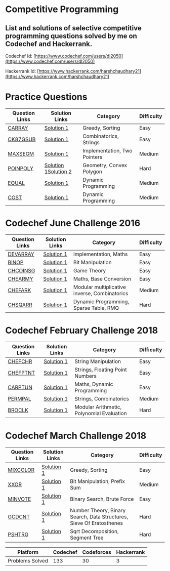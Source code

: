 # Competitive Programming

## List and solutions of selective competitive programming questions solved by me on Codechef and Hackerrank.

Codechef Id: [https://www.codechef.com/users/dl2050](https://www.codechef.com/users/dl2050)

Hackerrank Id: [https://www.hackerrank.com/harshchaudhary21](https://www.hackerrank.com/harshchaudhary21)



# **Practice Questions**



| Question Links | Solution Links | Category | Difficulty |
| --- | --- | --- | --- |
| [CARRAY](https://www.codechef.com/problems/CARRAY) | [Solution 1](https://www.codechef.com/viewsolution/17486604) | Greedy, Sorting | Easy |
| [CK87GSUB](https://www.codechef.com/problems/CK87GSUB) | [Solution 1](https://www.codechef.com/viewsolution/15954404) | Combinatorics, Strings | Easy |
| [MAXSEGM](https://www.codechef.com/problems/MAXSEGM) | [Solution 1](https://www.codechef.com/viewsolution/14345686) | Implementation, Two Pointers | Medium |
| [POINPOLY](https://www.codechef.com/problems/POINPOLY) | [Solution 1](https://www.codechef.com/viewsolution/17438977)[Solution 2](https://www.codechef.com/viewsolution/17438898) | Geometry, Convex Polygon | Hard |
| [EQUAL](https://www.hackerrank.com/challenges/equal/problem) | [Solution 1](https://www.hackerrank.com/challenges/equal/submissions/code/150219278) | Dynamic Programming | Medium |
| [COST](https://www.hackerrank.com/challenges/sherlock-and-cost/problem) | [Solution 1](https://www.hackerrank.com/challenges/sherlock-and-cost/submissions/code/150172069) | Dynamic Programming | Medium |



# **Codechef June Challenge 2016**

| Question Links | Solution Links | Category | Difficulty |
| --- | --- | --- | --- |
| [DEVARRAY](http://www.codechef.com/problems/DEVARRAY) | [Solution 1](https://www.codechef.com/viewsolution/10299986) | Implementation, Maths | Easy |
| [BINOP](http://www.codechef.com/problems/BINOP) | [Solution 1](https://www.codechef.com/viewsolution/10309269) | Bit Manipulation | Easy |
| [CHCOINSG](https://www.codechef.com/JUNE16/problems/CHCOINSG) | [Solution 1](https://www.codechef.com/viewsolution/10302655) | Game Theory | Easy |
| [CHEARMY](https://www.codechef.com/problems/CHEARMY) | [Solution 1](https://www.codechef.com/viewsolution/10332701) | Maths, Base Conversion | Easy |
| [CHEFARK](https://www.codechef.com/problems/CHEFARK) | [Solution 1](https://www.codechef.com/viewsolution/10370877) | Modular multiplicative inverse, Combinatorics | Medium |
| [CHSQARR](https://www.codechef.com/problems/CHSQARR) | [Solution 1](https://www.codechef.com/viewsolution/10494112) | Dynamic Programming, Sparse Table, RMQ | Hard |



# **Codechef February Challenge 2018**

| Question Links | Solution Links | Category | Difficulty |
| --- | --- | --- | --- |
| [CHEFCHR](https://www.codechef.com/problems/CHEFCHR) | [Solution 1](https://www.codechef.com/viewsolution/17245684) | String Manipulation | Easy |
| [CHEFPTNT](https://www.codechef.com/problems/CHEFPTNT) | [Solution 1](https://www.codechef.com/viewsolution/17247929) | Strings, Floating Point Numbers | Easy |
| [CARPTUN](https://www.codechef.com/problems/CARPTUN) | [Solution 1](https://www.codechef.com/viewsolution/17252946) | Maths, Dynamic Programming | Easy |
| [PERMPAL](http://www.codechef.com/problems/PERMPAL) | [Solution 1](https://www.codechef.com/viewsolution/17289263) | Strings, Combinatorics | Medium |
| [BROCLK](http://www.codechef.com/problems/BROCLK) | [Solution 1](https://www.codechef.com/viewsolution/17374627) | Modular Arithmetic, Polynomial Evaluation | Hard |



# **Codechef March Challenge 2018**

| Question Links | Solution Links | Category | Difficulty |
| --- | --- | --- | --- |
| [MIXCOLOR](http://www.codechef.com/problems/MIXCOLOR) | [Solution 1](https://www.codechef.com/viewsolution/17580915) | Greedy, Sorting | Easy |
| [XXOR](http://www.codechef.com/problems/XXOR) | [Solution 1](https://www.codechef.com/viewsolution/17608679) | Bit Manipulation, Prefix Sum | Medium |
| [MINVOTE](http://www.codechef.com/problems/MINVOTE) | [Solution 1](https://www.codechef.com/viewsolution/17627489) | Binary Search, Brute Force | Easy |
| [GCDCNT](http://www.codechef.com/problems/GCDCNT) | [Solution 1](https://www.codechef.com/viewsolution/17730351) | Number Theory, Binary Search, Data Structures, Sieve Of Eratosthenes | Hard |
| [PSHTRG](http://www.codechef.com/problems/PSHTRG) | [Solution 1](https://www.codechef.com/viewsolution/17754519) | Sqrt Decomposition, Segment Tree | Hard |




| Platform | Codechef | Codeforces | Hackerrank |
| --- | --- | --- | --- |
| Problems Solved | 133 | 30 | 3 |
